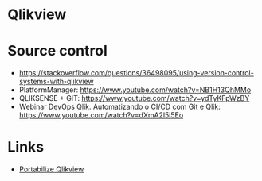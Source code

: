 # Qlikview

# Source control
  * https://stackoverflow.com/questions/36498095/using-version-control-systems-with-qlikview
  *  PlatformManager: https://www.youtube.com/watch?v=NB1H13QhMMo
  * QLIKSENSE + GIT: https://www.youtube.com/watch?v=ydTyKFpWzBY
  * Webinar DevOps Qlik. Automatizando o CI/CD com Git e Qlik: https://www.youtube.com/watch?v=dXmA2l5i5Eo

# Links 
  * [Portabilize Qlikview](http://www.qlikfix.com/2010/11/04/portable-qlikview-run-qlikview-desktop-from-your-usb-drive/)

